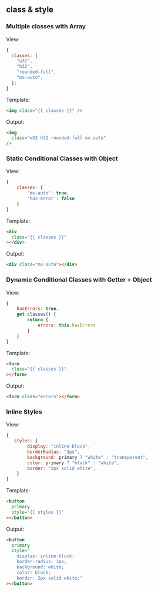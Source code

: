 ## class & style

### Multiple classes with Array

View:

```js
{
  classes: [
    "w32",
    "h32",
    "rounded-full",
    "mx-auto",
  ];
}
```

Template:

```html
<img class="{{ classes }}" />
```

Output:

```html
<img
  class="w32 h32 rounded-full mx-auto"
/>
```

### Static Conditional Classes with Object

View:

```js
{
    classes: {
        'mx-auto': true,
        'has-error': false
    }
}
```

Template:

```html
<div
  class="{{ classes }}"
></div>
```

Output:

```html
<div class="mx-auto"></div>
```

### Dynamic Conditional Classes with Getter + Object

View:

```js
{
    hasErrors: true,
    get classes() {
        return {
            errors: this.hasErrors
        }
    }
}
```

Template:

```html
<form
  class="{{ classes }}"
></form>
```

Output:

```html
<form class="errors"></form>
```

### Inline Styles

View:

```js
{
   styles: {
        display: "inline-block",
        borderRadius: "3px",
        background: primary ? "white" : "transparent",
        color: primary ? "black" : "white",
        border: "2px solid white",
    }
}
```

Template:

```html
<button
  primary
  style="{{ styles }}"
></button>
```

Output:

```html
<button
  primary
  style="
    display: inline-block; 
    border-radius: 3px; 
    background: white; 
    color: black; 
    border: 2px solid white;"
></button>
```

